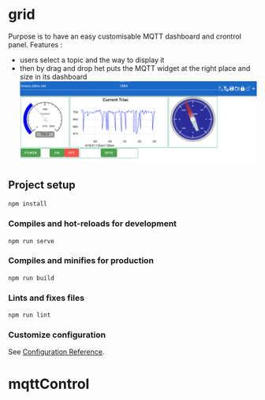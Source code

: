 # grid
Purpose is to have an easy customisable MQTT dashboard and crontrol panel.
Features :
- users select a topic and the way to display it
- then by drag and drop het puts the MQTT widget at the right place and size in its dashboard
![Alt text](doc/mqttControl.png?raw=true "Example-base")

## Project setup
```
npm install
```

### Compiles and hot-reloads for development
```
npm run serve
```

### Compiles and minifies for production
```
npm run build
```

### Lints and fixes files
```
npm run lint
```

### Customize configuration
See [Configuration Reference](https://cli.vuejs.org/config/).
# mqttControl

